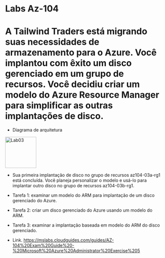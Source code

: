 # Labs Az-104

# A Tailwind Traders está migrando suas necessidades de armazenamento para o Azure. Você implantou com êxito um disco gerenciado em um grupo de recursos. Você decidiu criar um modelo do Azure Resource Manager para simplificar as outras implantações de disco.

- Diagrama de arquitetura
</p>
<img src="https://user-images.githubusercontent.com/91704169/277471170-0fe93007-4e48-4e2d-ba1f-a7ec21f2ada4.png" min-width=1000px" max-width="1000px" width="100px" align="center" alt="Lab03">

</p>

- Sua primeira implantação de disco no grupo de recursos az104-03a-rg1 está concluída. Você planeja personalizar o modelo e usá-lo para implantar outro disco no grupo de recursos az104-03b-rg1.

- Tarefa 1: examinar um modelo do ARM para implantação de um disco gerenciado do Azure.

- Tarefa 2: criar um disco gerenciado do Azure usando um modelo do ARM.

- Tarefa 3: examinar a implantação baseada em modelo do ARM do disco gerenciado.

- Link. https://mslabs.cloudguides.com/guides/AZ-104%20Exam%20Guide%20-%20Microsoft%20Azure%20Administrator%20Exercise%205
